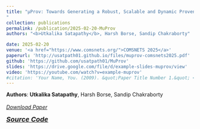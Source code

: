 ```yaml
---
title: "μProv: Towards Generating a Robust, Scalable and Dynamic Provenance Graph for Attack Investigation over Distributed Microservice Architecture
"
collection: publications
permalink: /publication/2025-02-20-MuProv
authors: "<b>Utkalika Satapathy</b>, Harsh Borse, Sandip Chakraborty"

date: 2025-02-20
venue: '<a href="https://www.comsnets.org/">COMSNETS 2025</a>'
paperurl: 'http://usatpath01.github.io/files/muprov-comsnets2025.pdf'
github: 'https://github.com/usatpath01/MuProv'
slides: 'https://drive.google.com/file/d/example-slides-muprov/view'
video: 'https://youtube.com/watch?v=example-muprov'
#citation: 'Your Name, You. (2009). &quot;Paper Title Number 1.&quot; <i>Journal 1</i>. 1(1).'
---
```

<b>Authors</b>: <b>Utkalika Satapathy</b>, Harsh Borse, Sandip Chakraborty 
<br><br>
<a href="http://usatpath01.github.io/files/muprov-comsnets2025.pdf" target=_blank><i class="fas fa-file-download"> Download Paper</i></a>

<a href="https://github.com/usatpath01/MuProv" target=_blank><i class="fab fa-github-square" style="font-size:18px"> <b>Source Code</b></i></a>
<!--Recommended citation: Your Name, You. (2009). "Paper Title Number 1." <i>Journal 1</i>. 1(1).-->